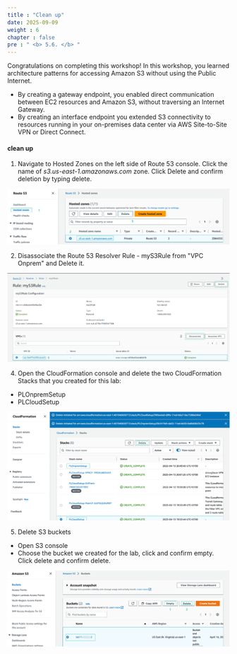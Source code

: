 ```yaml
---
title : "Clean up"
date: 2025-09-09
weight : 6
chapter : false
pre : " <b> 5.6. </b> "
---
```

Congratulations on completing this workshop!
In this workshop, you learned architecture patterns for accessing Amazon S3 without using the Public Internet.

+ By creating a gateway endpoint, you enabled direct communication between EC2 resources and Amazon S3, without traversing an Internet Gateway.
+ By creating an interface endpoint you extended S3 connectivity to resources running in your on-premises data center via AWS Site-to-Site VPN or Direct Connect.

#### clean up

1. Navigate to Hosted Zones on the left side of Route 53 console. Click the name of *s3.us-east-1.amazonaws.com* zone. Click Delete and confirm deletion by typing delete.

![hosted zone](/images/5-Workshop/5.6-Cleanup/delete-zone.png)

2. Disassociate the Route 53 Resolver Rule - myS3Rule from "VPC Onprem" and Delete it.

![hosted zone](/images/5-Workshop/5.6-Cleanup/vpc.png)

4. Open the CloudFormation console  and delete the two CloudFormation Stacks that you created for this lab:

+ PLOnpremSetup
+ PLCloudSetup

![delete stack](/images/5-Workshop/5.6-Cleanup/delete-stack.png)

5. Delete S3 buckets

+ Open S3 console
+ Choose the bucket we created for the lab, click and confirm empty. Click delete and confirm delete.

![delete s3](/images/5-Workshop/5.6-Cleanup/delete-s3.png)
